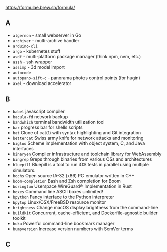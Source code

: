 https://formulae.brew.sh/formula/

A
-

-	`algernon` - small webserver in Go
-	`archiver` - multi-archive handler
-	`arduino-cli`
-	`argo` - kubernetes stuff
-	`asdf` - multi-platform package manager (think npm, nvm, etc.)
-	`assh` - ssh wrapper
-	`assimp` - 3d model import
-	`autocode`
-	`autopano-sift-c` - panorama photos control points (for hugin)
-	`axel` - download accelerator

B
-

-	`babel` javascript compiler
-	`bacula-fd` network backup
-	`bandwhich` terminal bandwidth utilization tool
-	`bar` progress bar for shells scripts
-	`bat` Clone of cat(1) with syntax highlighting and Git integration
-	`bettercat` Swiss army knife for network attacks and monitoring
-	`bigloo` Scheme implementation with object system, C, and Java interfaces
-	`binaryen` Compiler infrastructure and toolchain library for WebAssembly
-	`bingrep` Greps through binaries from various OSs and architectures
-	`bluepill` Bluepill is a tool to run iOS tests in parallel using multiple simulators.
-	`bochs` Open source IA-32 (x86) PC emulator written in C++
-	`boom-completion` Bash and Zsh completion for Boom
-	`boringtun` Userspace WireGuard® Implementation in Rust
-	`boxes` Command line ASCII boxes unlimited!
-	`bpython` Fancy interface to the Python interpreter
-	`bpytop` Linux/OSX/FreeBSD resource monitor
-	`brightness` Change macOS display brightness from the command-line
-	`buildkit` Сoncurrent, cache-efficient, and Dockerfile-agnostic builder toolkit
-	`buku` Powerful command-line bookmark manager
-	`bumpversion` Increase version numbers with SemVer terms

C
-

